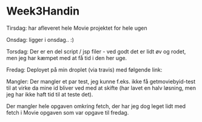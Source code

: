 # Week3Handin


Tirsdag: har afleveret hele Movie projektet for hele ugen


Onsdag: ligger i onsdag.. :)


Torsdag: Der er en del script / jsp filer - ved godt det er lidt øv og rodet,
         men jeg har kæmpet med at få tid i den her uge.


Fredag: Deployet på min droplet (via travis) med følgende link:


Mangler:
Der mangler et par test, jeg kunne f.eks. ikke få getmoviebyid-test til at virke da mine id bliver ved med at skifte (har lavet en halv løsning, men jeg har ikke haft tid til at teste det).


Der mangler hele opgaven omkring fetch, der har jeg dog leget lidt med fetch i Movie opgaven som var opgave til fredag. 


